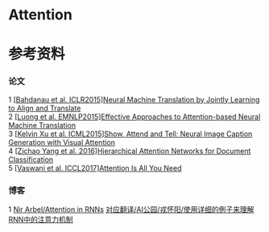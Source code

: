 # Attention

参考资料
==

### 论文

1  [[Bahdanau et al. ICLR2015]Neural Machine Translation by Jointly Learning to Align and Translate](https://arxiv.org/abs/1409.0473v7)<br>
2  [[Luong et al. EMNLP2015]Effective Approaches to Attention-based Neural Machine Translation](https://aclweb.org/anthology/D15-1166)<br>
3  [[Kelvin Xu et al. ICML2015]Show, Attend and Tell: Neural Image Caption Generation with Visual Attention](https://arxiv.org/abs/1502.03044)<br>
4  [[Zichao Yang et al. 2016]Hierarchical Attention Networks for Document Classification](https://www.cs.cmu.edu/~./hovy/papers/16HLT-hierarchical-attention-networks.pdf)<br>
5  [[Vaswani et al. ICCL2017]Attention Is All You Need](https://arxiv.org/abs/1706.03762)<br>

### 博客

1  [Nir Arbel/Attention in RNNs](https://medium.com/datadriveninvestor/attention-in-rnns-321fbcd64f05)  [对应翻译/AI公园/戎怀阳/使用详细的例子来理解RNN中的注意力机制](https://mp.weixin.qq.com/s/j21govyAwBQehmJYmSsYIw)<br>
